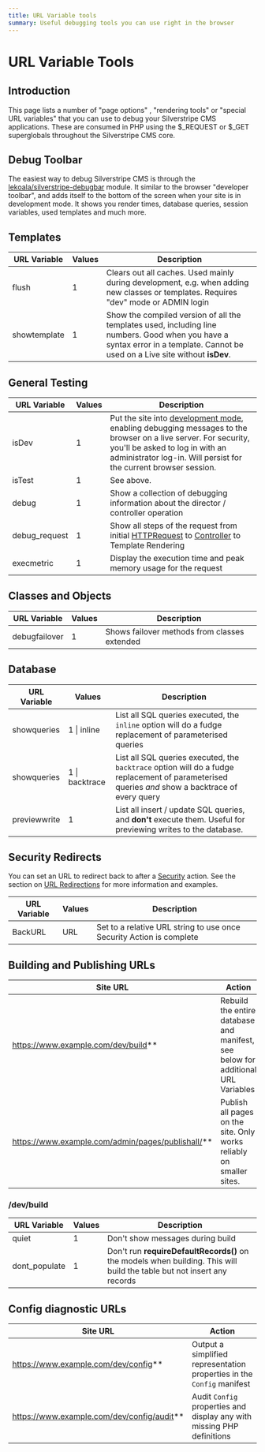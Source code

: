 ```yaml
---
title: URL Variable tools
summary: Useful debugging tools you can use right in the browser
---
```

# URL Variable Tools

## Introduction

This page lists a number of "page options" , "rendering tools" or "special URL variables" that you can use to debug your
Silverstripe CMS applications.  These are consumed in PHP using the $_REQUEST or $_GET superglobals throughout the 
Silverstripe CMS core.

## Debug Toolbar

The easiest way to debug Silverstripe CMS is through the
[lekoala/silverstripe-debugbar](https://github.com/lekoala/silverstripe-debugbar) module.
It similar to the browser "developer toolbar", and adds itself to the bottom of the screen
when your site is in development mode. It shows you render times, database queries,
session variables, used templates and much more.

## Templates

 | URL Variable | Values | Description |
 | ------------ | ------ | ----------- |                                        
 | flush        | 1      | Clears out all caches. Used mainly during development, e.g. when adding new classes or templates. Requires "dev" mode or ADMIN login |
 | showtemplate | 1      | Show the compiled version of all the templates used, including line numbers.  Good when you have a syntax error in a template. Cannot be used on a Live site without **isDev**. |

## General Testing

 | URL Variable  | Values | Description | 
 | ------------  | ------ | ----------- | 
 | isDev         | 1      | Put the site into [development mode](../), enabling debugging messages to the browser on a live server.  For security, you'll be asked to log in with an administrator log-in. Will persist for the current browser session. | 
 | isTest        | 1      | See above. | 
 | debug         | 1      | Show a collection of debugging information about the director / controller operation        |
 | debug_request | 1      | Show all steps of the request from initial [HTTPRequest](api:SilverStripe\Control\HTTPRequest) to [Controller](api:SilverStripe\Control\Controller) to Template Rendering  |
 | execmetric    | 1      | Display the execution time and peak memory usage for the request |  

## Classes and Objects

 | URL Variable    | Values | Description | 
 | ------------    | ------ | ----------- |
 | debugfailover   | 1      | Shows failover methods from classes extended | 

## Database

 | URL Variable | Values             | Description | 
 | ------------ | ------------------ | ----------- | 
 | showqueries  | 1 &vert; inline    | List all SQL queries executed, the `inline` option will do a fudge replacement of parameterised queries | 
 | showqueries  | 1 &vert; backtrace | List all SQL queries executed, the `backtrace` option will do a fudge replacement of parameterised queries *and* show a backtrace of every query |
 | previewwrite | 1                  | List all insert / update SQL queries, and **don't** execute them.  Useful for previewing writes to the database. | 

## Security Redirects

You can set an URL to redirect back to after a [Security](/developer_guides/security) action.  See the section on [URL
Redirections](/developer_guides/controllers/redirection) for more information and examples.

 | URL Variable | Values | Description | 
 | ------------ | ------ | ----------- | 
 | BackURL      | URL    | Set to a relative URL string to use once Security Action is complete | 

## Building and Publishing URLs

 | Site URL                                      | Action | 
 | --------------------------------------------- | ------ | 
 | https://www.example.com/dev/build**                | Rebuild the entire database and manifest, see below for additional URL Variables | 
 | https://www.example.com/admin/pages/publishall/**  | Publish all pages on the site. Only works reliably on smaller sites. |

###  /dev/build

 | URL Variable  | Values | Description | 
 | ------------  | ------ | ----------- | 
 | quiet         | 1      | Don't show messages during build | 
 | dont_populate | 1      | Don't run **requireDefaultRecords()** on the models when building. This will build the table but not insert any records | 

## Config diagnostic URLs

 | Site URL                                      | Action | 
 | --------------------------------------------- | ------ | 
 | https://www.example.com/dev/config**                | Output a simplified representation properties in the `Config` manifest | 
 | https://www.example.com/dev/config/audit**  | Audit `Config` properties and display any with missing PHP definitions |
